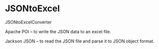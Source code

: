 # JSONtoExcel
JSONtoExcelConverter
<p>Apache POI – to write the JSON data to an excel file.</p>
<p>Jackson JSON – to read the JSON file and parse it to JSON object format.</p>
